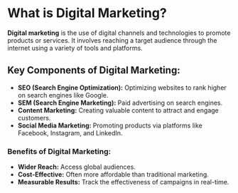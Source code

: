 # What is Digital Marketing?

**Digital marketing** is the use of digital channels and technologies to promote products or services. It involves reaching a target audience through the internet using a variety of tools and platforms.

## Key Components of Digital Marketing:
- **SEO (Search Engine Optimization):** Optimizing websites to rank higher on search engines like Google.
- **SEM (Search Engine Marketing):** Paid advertising on search engines.
- **Content Marketing:** Creating valuable content to attract and engage customers.
- **Social Media Marketing:** Promoting products via platforms like Facebook, Instagram, and LinkedIn.

### Benefits of Digital Marketing:
- **Wider Reach:** Access global audiences.
- **Cost-Effective:** Often more affordable than traditional marketing.
- **Measurable Results:** Track the effectiveness of campaigns in real-time.
